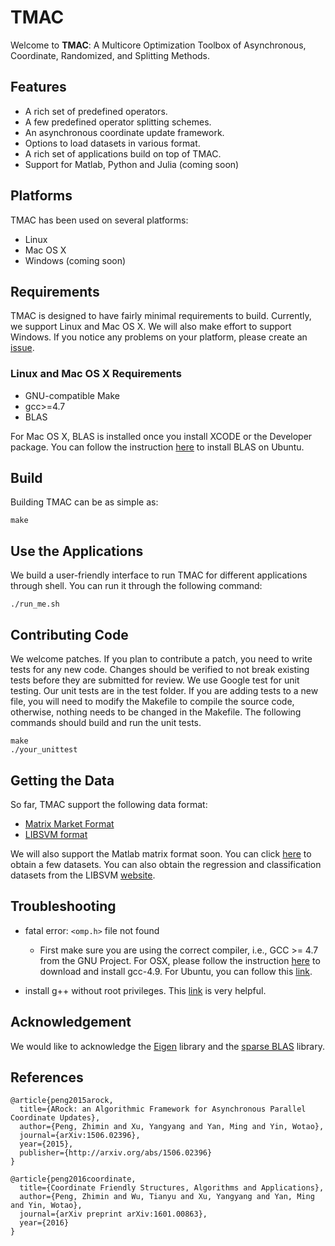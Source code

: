 # TMAC

Welcome to **TMAC**: A Multicore Optimization Toolbox of Asynchronous, Coordinate, Randomized, and Splitting Methods.


## Features

   * A rich set of predefined operators.
   * A few predefined operator splitting schemes.
   * An asynchronous coordinate update framework.
   * Options to load datasets in various format.
   * A rich set of applications build on top of TMAC.
   * Support for Matlab, Python and Julia (coming soon)


## Platforms
TMAC has been used on several platforms:

   * Linux
   * Mac OS X
   * Windows (coming soon)


## Requirements
TMAC is designed to have fairly minimal requirements to build. Currently, we support Linux and Mac OS X. We will also make effort to
support Windows. If you notice any problems on your platform, please create an [issue](https://github.com/uclaopt/TMAC/issues).

### Linux and Mac OS X Requirements
   * GNU-compatible Make
   * gcc>=4.7
   * BLAS

For Mac OS X, BLAS is installed once you install XCODE or the Developer package. You can follow the instruction [here](http://ubuntuforums.org/showthread.php?t=1505249)
to install BLAS on Ubuntu.


## Build

Building TMAC can be as simple as:

```
make
```


## Use the Applications

We build a user-friendly interface to run TMAC for different applications through shell. You can run it through the following command:

```
./run_me.sh
```


## Contributing Code
We welcome patches. If you plan to contribute a patch, you need to write tests for any new code. Changes should be verified to not
break existing tests before they are submitted for review. We use Google test for unit testing. Our unit tests are in the test folder.
If you are adding tests to a new file, you will need to modify the Makefile to compile the source code, otherwise, nothing needs to be
changed in the Makefile. The following commands should build and run the unit tests.

```
make
./your_unittest
```


## Getting the Data

So far, TMAC support the following data format:
   * [Matrix Market Format](http://math.nist.gov/MatrixMarket/formats.html#MMformat)
   * [LIBSVM format](https://www.csie.ntu.edu.tw/~cjlin/libsvmtools/datasets/)

We will also support the Matlab matrix format soon. You can click [here](https://www.dropbox.com/sh/neqh6ege48hut2x/AACv02EH19XN-N7DXADV2NrIa?dl=0) to obtain a few datasets. You can also obtain the
regression and classification datasets from the LIBSVM [website](https://www.csie.ntu.edu.tw/~cjlin/libsvmtools/datasets/).



## Troubleshooting

* fatal error: ```<omp.h>``` file not found
  * First make sure you are using the correct compiler, i.e., GCC >= 4.7 from the GNU Project. For OSX,
  please follow the instruction [here](http://stackoverflow.com/questions/20340117/omp-h-library-isnt-found-in-the-gcc-version-4-2-1-in-mavericks) to download and install gcc-4.9.
  For Ubuntu, you can follow this [link](http://askubuntu.com/questions/428198/getting-installing-gcc-g-4-9-on-ubuntu).

* install g++ without root privileges. This [link](http://luiarthur.github.io/gccinstall) is very helpful.

## Acknowledgement

We would like to acknowledge the [Eigen](http://eigen.tuxfamily.org/index.php?title=Main_Page) library and the [sparse BLAS](http://math.nist.gov/spblas/) library.


## References

```
@article{peng2015arock,
  title={ARock: an Algorithmic Framework for Asynchronous Parallel Coordinate Updates},
  author={Peng, Zhimin and Xu, Yangyang and Yan, Ming and Yin, Wotao},
  journal={arXiv:1506.02396},
  year={2015},
  publisher={http://arxiv.org/abs/1506.02396}
}

@article{peng2016coordinate,
  title={Coordinate Friendly Structures, Algorithms and Applications},
  author={Peng, Zhimin and Wu, Tianyu and Xu, Yangyang and Yan, Ming and Yin, Wotao},
  journal={arXiv preprint arXiv:1601.00863},
  year={2016}
}

```
